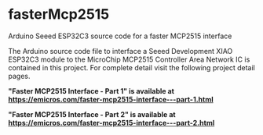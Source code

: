 # fasterMcp2515
Arduino Seeed ESP32C3 source code for a faster MCP2515 interface

The Arduino source code file to interface a Seeed Development XIAO ESP32C3 module to the MicroChip MCP2515 Controller Area Network IC is contained in this project. For complete detail visit the following project detail pages.

<b>"Faster MCP2515 Interface - Part 1" is available at https://emicros.com/faster-mcp2515-interface---part-1.html

<b>"Faster MCP2515 Interface - Part 2" is available at https://emicros.com/faster-mcp2515-interface---part-2.html


